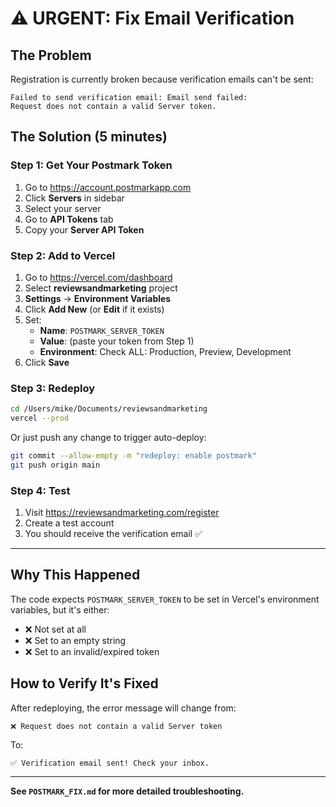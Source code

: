 # ⚠️ URGENT: Fix Email Verification

## The Problem
Registration is currently broken because verification emails can't be sent:
```
Failed to send verification email: Email send failed: 
Request does not contain a valid Server token.
```

## The Solution (5 minutes)

### Step 1: Get Your Postmark Token
1. Go to https://account.postmarkapp.com
2. Click **Servers** in sidebar
3. Select your server
4. Go to **API Tokens** tab
5. Copy your **Server API Token**

### Step 2: Add to Vercel
1. Go to https://vercel.com/dashboard
2. Select **reviewsandmarketing** project
3. **Settings** → **Environment Variables**
4. Click **Add New** (or **Edit** if it exists)
5. Set:
   - **Name**: `POSTMARK_SERVER_TOKEN`
   - **Value**: (paste your token from Step 1)
   - **Environment**: Check ALL: Production, Preview, Development
6. Click **Save**

### Step 3: Redeploy
```bash
cd /Users/mike/Documents/reviewsandmarketing
vercel --prod
```

Or just push any change to trigger auto-deploy:
```bash
git commit --allow-empty -m "redeploy: enable postmark"
git push origin main
```

### Step 4: Test
1. Visit https://reviewsandmarketing.com/register
2. Create a test account
3. You should receive the verification email ✅

---

## Why This Happened
The code expects `POSTMARK_SERVER_TOKEN` to be set in Vercel's environment variables, but it's either:
- ❌ Not set at all
- ❌ Set to an empty string
- ❌ Set to an invalid/expired token

## How to Verify It's Fixed
After redeploying, the error message will change from:
```
❌ Request does not contain a valid Server token
```

To:
```
✅ Verification email sent! Check your inbox.
```

---

**See `POSTMARK_FIX.md` for more detailed troubleshooting.**

